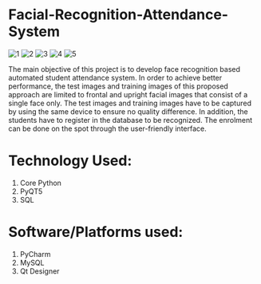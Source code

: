 # Facial-Recognition-Attendance-System
![1](https://user-images.githubusercontent.com/71213312/178752267-ed68b783-5b08-49ab-b08b-8937d8b7fc2d.jpg)
![2](https://user-images.githubusercontent.com/71213312/178752306-f1224f32-ca4d-4ed7-919d-a698016cb91f.jpg)
![3](https://user-images.githubusercontent.com/71213312/178752353-d9ce1d85-8736-4529-a3ff-e6efb4a04a13.jpg)
![4](https://user-images.githubusercontent.com/71213312/178752413-9e847ca0-924f-454b-8be9-b027b16c2a4e.jpg)
![5](https://user-images.githubusercontent.com/71213312/178752443-7030952a-8d0b-42b7-9164-e1c770a8bb86.jpg)

The main objective of this project is to develop face recognition based automated student attendance system. In order to achieve better performance, the test images and training images of this proposed approach are limited to frontal and upright facial images that consist of a single face only. The test images and training images have to be captured by using the same device to ensure no quality difference. In addition, the students have to register in the database to be recognized. The enrolment can be done on the spot through the user-friendly interface.

# Technology Used:
1. Core Python
2. PyQT5
3. SQL
# Software/Platforms used:
1. PyCharm
2. MySQL
3. Qt Designer

